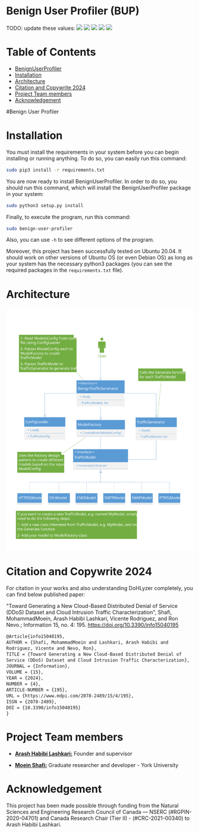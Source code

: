 # Benign User Profiler (BUP)

TODO: update these values:
![](https://img.shields.io/github/stars/pandao/editor.md.svg) ![](https://img.shields.io/github/forks/pandao/editor.md.svg) ![](https://img.shields.io/github/tag/pandao/editor.md.svg) ![](https://img.shields.io/github/release/pandao/editor.md.svg) ![](https://img.shields.io/github/issues/pandao/editor.md.svg)


# Table of Contents

- [BenignUserProfiler](#benignuserprofiler)
- [Installation](#installation)
- [Architecture](#Architecture)
- [Citation and Copywrite 2024](#CitationandCopywrite2024)
- [Project Team members](#ProjectTeammembers)
- [Acknowledgement](#Acknowledgement)


#Benign User Profiler




# Installation

You must install the requirements in your system before you can begin installing or running anything. To do so, you can easily run this command:

```bash
sudo pip3 install -r requirements.txt
```

You are now ready to install BenignUserProfiler. In order to do so, you should run this command, which will install the BenignUserProfiler package in your system:

```bash
sudo python3 setup.py install
```

Finally, to execute the program, run this command:

```bash
sudo benign-user-profiler
```
Also, you can use `-h` to see different options of the program.

Moreover, this project has been successfully tested on Ubuntu 20.04. It should work on other versions of Ubuntu OS (or even Debian OS) as long as your system has the necessary python3 packages (you can see the required packages in the `requirements.txt` file).

# Architecture


![](./architecture.svg)


# Citation and Copywrite 2024 


 
For citation in your works and also understanding DoHLyzer completely, you can find below published paper:

"Toward Generating a New Cloud-Based Distributed Denial of Service (DDoS) Dataset and Cloud Intrusion Traffic Characterization", Shafi, MohammadMoein, Arash Habibi Lashkari, Vicente Rodriguez, and Ron Nevo.; Information 15, no. 4: 195. https://doi.org/10.3390/info15040195

```
@Article{info15040195,
AUTHOR = {Shafi, MohammadMoein and Lashkari, Arash Habibi and Rodriguez, Vicente and Nevo, Ron},
TITLE = {Toward Generating a New Cloud-Based Distributed Denial of Service (DDoS) Dataset and Cloud Intrusion Traffic Characterization},
JOURNAL = {Information},
VOLUME = {15},
YEAR = {2024},
NUMBER = {4},
ARTICLE-NUMBER = {195},
URL = {https://www.mdpi.com/2078-2489/15/4/195},
ISSN = {2078-2489},
DOI = {10.3390/info15040195}
}
  ```




# Project Team members 

* [**Arash Habibi Lashkari:**](http://ahlashkari.com/index.asp) Founder and supervisor

* [**Moein Shafi:**](https://github.com/moein-shafi) Graduate researcher and developer - York University



# Acknowledgement
This project has been made possible through funding from the Natural Sciences and Engineering Research Council of Canada — NSERC (#RGPIN-2020-04701) and Canada Research Chair (Tier II) - (#CRC-2021-00340) to Arash Habibi Lashkari.

